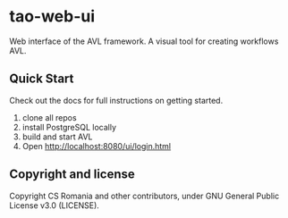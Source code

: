 # tao-web-ui

Web interface of the AVL framework. A visual tool for creating workflows AVL.

## Quick Start

Check out the docs for full instructions on getting started.

1. clone all repos
2. install PostgreSQL locally
2. build and start AVL
3. Open <http://localhost:8080/ui/login.html>

## Copyright and license

Copyright CS Romania and other contributors, under GNU General Public License v3.0 (LICENSE).
